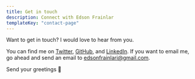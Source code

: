 ```yaml
---
title: Get in touch
description: Connect with Edson Frainlar
templateKey: "contact-page"
---
```


Want to get in touch? I would love to hear from you.

You can find me on [Twitter](https://twitter.com/FrainlarEdson), [GitHub](https://github.com/Frainlar), and [LinkedIn](https://www.linkedin.com/in/edson-frainlar/). If you want to email me, go ahead and send an email to [edsonfrainlari@gmail.com](mailto:edsonfrainlari@gmail.com).

Send your greetings 👋
